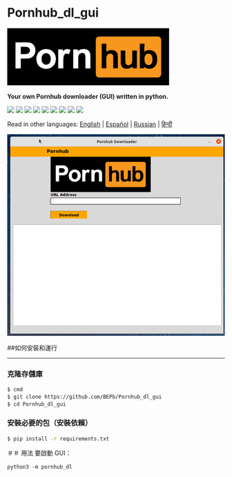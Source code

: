 # Pornhub_dl_gui
![GUI](pornhub.png)

<b> Your own Pornhub downloader (GUI) written in python.</b>
<p>
  <img  src="https://img.shields.io/github/stars/BEPb/Pornhub_dl_gui" />
  <img src="https://img.shields.io/github/contributors/BEPb/Pornhub_dl_gui" />
  <img src="https://img.shields.io/github/last-commit/BEPb/Pornhub_dl_gui" />
  <img src="https://visitor-badge.laobi.icu/badge?page_id=BEPb.Pornhub_dl_gui" />
  <img src="https://img.shields.io/github/languages/count/BEPb/Pornhub_dl_gui" />
  <img src="https://img.shields.io/github/languages/top/BEPb/Pornhub_dl_guir" />

  <img src="https://img.shields.io/badge/license-MIT-blue.svg?color=f64152" />
  <img  src="https://img.shields.io/github/issues/BEPb/Pornhub_dl_gui" />
  <img  src="https://img.shields.io/github/issues-pr/BEPb/Pornhub_dl_gui" />
</p>


Read in other languages: [English](README.md) | [Español](README.es.md) | [Russian](README.ru.md) | [हिन्दी](README.hindi.md)



![GUI](pornhub.gif)


##如何安裝和運行
____
### 克隆存儲庫
 
```sh
$ cmd
$ git clone https://github.com/BEPb/Pornhub_dl_gui
$ cd Pornhub_dl_gui
```
 
### 安裝必要的包（安裝依賴）
```sh
$ pip install -r requirements.txt
```

＃＃ 用法
要啟動 GUI：
```
python3 -m pornhub_dl
```



